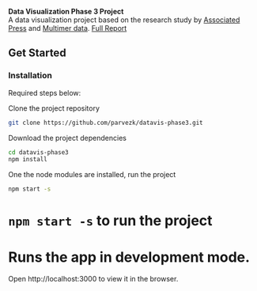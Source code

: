 **Data Visualization Phase 3 Project**  
A data visualization project based on the research study by [Associated Press](https://www.ap.org/en-us/) and [Multimer data](http://multimerdata.com/).
[Full Report](https://insights.ap.org/industry-trends/report-how-virtual-reality-will-impact-journalism)

## Get Started

### Installation

Required steps below:

Clone the project repository
```sh
git clone https://github.com/parvezk/datavis-phase3.git

```
Download the project dependencies
```sh
cd datavis-phase3
npm install
```
One the node modules are installed, run the project

```sh
npm start -s

```
# `npm start -s` to run the project

# Runs the app in development mode.
Open http://localhost:3000 to view it in the browser.
